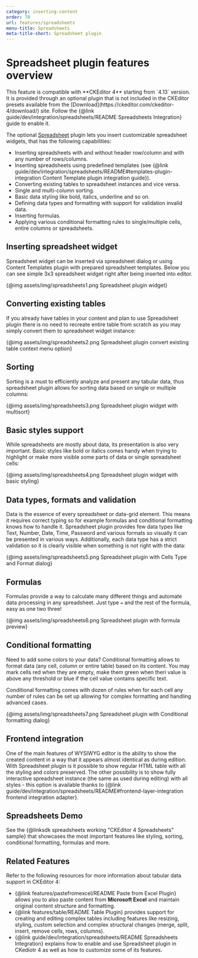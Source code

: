```yaml
---
category: inserting-content
order: 70
url: features/spreadsheets
menu-title: Spreadsheets
meta-title-short: Spreadsheet plugin
---
```

<!--
Copyright (c) 2003-2019, CKSource - Frederico Knabben. All rights reserved.
For licensing, see LICENSE.md.
-->

# Spreadsheet plugin features overview

<info-box info="">
	This feature is compatible with **CKEditor 4** starting from `4.13` version. It is provided through an optional plugin that is not included in the CKEditor presets available from the [Download](https://ckeditor.com/ckeditor-4/download/) site. Follow the {@link guide/dev/integration/spreadsheets/README Spreadsheets Integration} guide to enable it.
</info-box>

The optional [Spreadsheet](https://ckeditor.com/cke4/addon/spreadsheet) plugin lets you insert customizable spreadsheet widgets, that has the following capabilities:

* Inserting spreadsheets with and without header row/column and with any number of rows/columns.
* Inserting spreadsheets using predefined templates (see {@link guide/dev/integration/spreadsheets/README#templates-plugin-integration Content Template plugin integration guide}).
* Converting existing tables to spreadsheet instances and vice versa.
* Single and multi-column sorting.
* Basic data styling like bold, italics, underline and so on.
* Defining data types and formatting with support for validation invalid data.
* Inserting formulas.
* Applying various conditional formatting rules to single/multiple cells, entire columns or spreadsheets.

## Inserting spreadsheet widget

Spreadsheet widget can be inserted via spreadsheet dialog or using Content Templates plugin with prepared spreadsheet templates. Below you can see simple 3x3 spreadsheet widget right after being inserted into editor.

{@img assets/img/spreadsheets1.png Spreadsheet plugin widget}

## Converting existing tables

If you already have tables in your content and plan to use Spreadsheet plugin there is no need to recreate entire table from scratch as you may simply convert them to spreadsheet widget instance:

{@img assets/img/spreadsheets2.png Spreadsheet plugin convert existing table context menu option}

## Sorting

Sorting is a must to efficiently analyze and present any tabular data, thus spreadsheet plugin allows for sorting data based on single or multiple columns:

{@img assets/img/spreadsheets3.png Spreadsheet plugin widget with multisort}

## Basic styles support

While spreadsheets are mostly about data, its presentation is also very important. Basic styles like bold or italics comes handy when trying to highlight or make more visible some parts of data or single spreadsheet cells:

{@img assets/img/spreadsheets4.png Spreadsheet plugin widget with basic styling}

## Data types, formats and validation

Data is the essence of every spreadsheet or data-grid element. This means it requires correct typing so for example formulas and conditional formatting knows how to handle it. Spreadsheet plugin provides few data types like Text, Number, Date, Time, Password and various formats so visually it can be presented in various ways. Additionally, each data type has a strict validation so it is clearly visible when something is not right with the data:

{@img assets/img/spreadsheets5.png Spreadsheet plugin with Cells Type and Format dialog}

## Formulas

Formulas provide a way to calculate many different things and automate data processing in any spreadsheet. Just type `=` and the rest of the formula, easy as one two three!

{@img assets/img/spreadsheets6.png Spreadsheet plugin with formula preview}

## Conditional formatting

Need to add some colors to your data? Conditional formatting allows to format data (any cell, column or entire table) based on its content. You may mark cells red when they are empty, make them green when theri value is above any threshold or blue if the cell value contains specific text.

Conditional formatting comes with dozen of rules when for each cell any number of rules can be set up allowing for complex formatting and handling advanced cases.

{@img assets/img/spreadsheets7.png Spreadsheet plugin with Conditional formatting dialog}

## Frontend  integration

One of the main features of WYSIWYG editor is the ability to show the created content in a way that it appears almost identical as during edition. With Spreadsheet plugin is it possible to show regular HTML table with all the styling and colors preserved. The other possibility is to show fully interactive spreadsheet instance (the same as used during editing) with all styles - this option is available thanks to {@link guide/dev/integration/spreadsheets/README#frontend-layer-integration frontend integration adapter}.

## Spreadsheets Demo

See the {@linksdk spreadsheets working "CKEditor 4 Spreadsheets" sample} that showcases the most important features like styling, sorting, conditional formatting, formulas and more.

## Related Features

Refer to the following resources for more information about tabular data support in CKEditor 4:

* {@link features/pastefromexcel/README Paste from Excel Plugin} allows you to also paste content from **Microsoft Excel** and maintain original content structure and formatting.
* {@link features/table/README Table Plugin} provides support for creating and editing complex tables including features like resizing, styling, custom selection and complex structural changes (merge, split, insert, remove cells, rows, columns).
* {@link guide/dev/integration/spreadsheets/README Spreadsheets Integration} explains how to enable and use Spreadsheet plugin in CKediotr 4 as well as how to customize some of its features.
